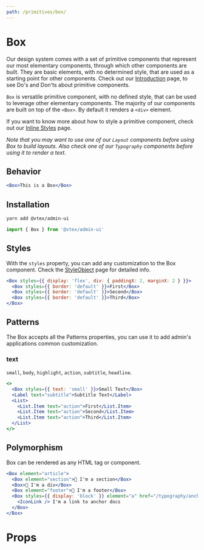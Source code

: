 ```yaml
---
path: /primitives/box/
---
```


# Box

Our design system comes with a set of primitive components that represent our most elementary components, through which other components are built. They are basic elements, with no determined style, that are used as a starting point for other components. Check out our [Introduction](/primitives/introduction) page, to see Do's and Don'ts about primitive components.

`Box` is versatile primitive component, with no defined style, that can be used to leverage other elementary components. The majority of our components are built on top of the `<Box>`. By default it renders a `<div>` element.

If you want to know more about how to style a primitive component, check out our [Inline Styles](/theming/inline-styles/) page.

_Note that you may want to use one of our `Layout` components before using Box to build layouts. Also check one of our `Typography` components before using it to render a text._

## Behavior

```jsx
<Box>This is a Box</Box>
```

## Installation

```sh isStatic
yarn add @vtex/admin-ui
```

```jsx isStatic
import { Box } from '@vtex/admin-ui'
```

## Styles

With the `styles` property, you can add any customization to the Box component. Check the [StyleObject](/theming/style-object) page for detailed info.

```jsx
<Box styles={{ display: 'flex', div: { paddingX: 2, marginX: 2 } }}>
  <Box styles={{ border: 'default' }}>First</Box>
  <Box styles={{ border: 'default' }}>Second</Box>
  <Box styles={{ border: 'default' }}>Third</Box>
</Box>
```

## Patterns

The Box accepts all the Patterns properties, you can use it to add admin's applications common customization.

### text

`small`, `body`, `highlight`, `action`, `subtitle`, `headline`.

```jsx
<>
  <Box styles={{ text: 'small' }}>Small Text</Box>
  <Label text="subtitle">Subtitle Text</Label>
  <List>
    <List.Item text="action">First</List.Item>
    <List.Item text="action">Second</List.Item>
    <List.Item text="action">Third</List.Item>
  </List>
</>
```

## Polymorphism

Box can be rendered as any HTML tag or component.

```jsx
<Box element="article">
  <Box element="section">👻 I'm a section</Box>
  <Box>👻 I'm a div</Box>
  <Box element="footer">👻 I'm a footer</Box>
  <Box styles={{ display: 'block' }} element="a" href="/typography/anchor">
    <IconLink /> I'm a link to anchor docs
  </Box>
</Box>
```

# Props

<proptypes heading="Box" component="Box" />
